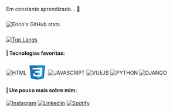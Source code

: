 <p>Em constante aprendizado... 🚀</p>

<div style="margin-top: 5%;">

![Erico's GitHub stats](https://github-readme-stats.vercel.app/api?username=ericopieri&show_icons=true&theme=highcontrast)
</div>

<div style="margin-top: 5%;">

[![Top Langs](https://github-readme-stats.vercel.app/api/top-langs/?username=ericopieri&layout=compact&theme=highcontrast)](https://github.com/ericopieri/github-readme-stats)
</div>

#### | Tecnologias favoritas: 
<div style="margin-top: 5%;"> 

<img align="center" alt="HTML" height="40" width="50" src="https://cdn.jsdelivr.net/gh/devicons/devicon/icons/html5/html5-original.svg" />
<img align="center" alt="CSS" height="40" width="50" src="https://raw.githubusercontent.com/devicons/devicon/master/icons/css3/css3-original.svg">
<img align="center" alt="JAVASCRIPT" height="40" width="50" src="https://cdn.jsdelivr.net/gh/devicons/devicon/icons/javascript/javascript-original.svg" />
<img align="center" alt="VUEJS" height="40" width="50" src="https://cdn.jsdelivr.net/gh/devicons/devicon/icons/vuejs/vuejs-original.svg" />
<img align="center" alt="PYTHON" height="40" width="50" src="https://cdn.jsdelivr.net/gh/devicons/devicon/icons/python/python-original.svg" />
<img align="center" alt="DJANGO" height="40" width="50" src="https://cdn.jsdelivr.net/npm/simple-icons@3.13.0/icons/django.svg" />

</div>

#### | Um pouco mais sobre mim:
<div style="margin-top: 3%;">

[![Instagram](https://img.shields.io/badge/Instagram-E4405F?style=for-the-badge&logo=instagram&logoColor=white)](https://instagram.com/pieri.erico)
[![Linkedlin](https://img.shields.io/badge/LinkedIn-0077B5?style=for-the-badge&logo=linkedin&logoColor=white)](https://www.linkedin.com/in//)
[![Spotify](https://img.shields.io/badge/Spotify-1ED760?&style=for-the-badge&logo=spotify&logoColor=white)](https://open.spotify.com/playlist/2eNu1KHn0obIDmhMxAwK5r?si=1c04979638f54650)
</div>
